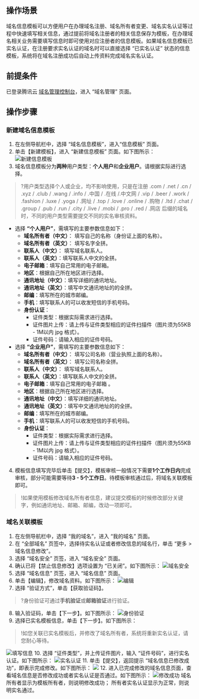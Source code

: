 ## 操作场景

域名信息模板可以方便用户在办理域名注册、域名所有者变更、域名实名认证等过程中快速填写相关信息，通过提前将域名注册者的相关信息保存为模板，在办理域名相关业务需要填写信息时即可使用对应注册者的信息模板。如果域名信息模板已实名认证，在注册要求实名认证的域名时可以直接选择 “已实名认证” 状态的信息模板，系统将在域名注册成功后自动上传资料完成域名实名认证。

## 前提条件
已登录腾讯云 [域名管理控制台](https://console.cloud.tencent.com/domain/)，进入 “域名管理” 页面。

## 操作步骤

### 新建域名信息模板

1. 在左侧导航栏中，选择 “域名信息模板”，进入“信息模板” 页面。
2. 单击【新建模板】，进入 “新建信息模板” 页面。如下图所示：
 ![新建信息模板](https://main.qcloudimg.com/raw/bea38383bf01d50f18a149e5e0c4af2a.png)
3. 域名信息模板分为**两种**用户类型：**个人用户**和**企业用户**。请根据实际进行选择。
>?用户类型选择个人或企业，均不影响使用，只是在注册 .com / .net / .cn / .xyz / .club / .wang / .info / .中国 / .在线 /.中文网 / .vip / .beer / .work / .fashion / .luxe / .yoga / .网址 / .top / .love / .online / .购物 / .ltd / .chat / .group / .pub / .run / .city / .live / .mobi / .pro / .red / .网店 后缀的域名时，不同的用户类型需要提交不同的实名审核资料。
>
 - 选择 **“个人用户”**，需填写的主要参数信息如下：
    - **域名所有者（中文）**： 填写自己的名称（身份证上面的名称）。
    - **域名所有者（英文）**： 填写名字全拼。
    - **联系人（中文）**： 填写域名联系人。
    - **联系人（英文）**：填写联系人中文的全拼。
    - **电子邮箱**：填写自己常用的电子邮箱。
    - **地区**：根据自己所在地区进行选择。
    - **通讯地址（中文）**：填写详细的通讯地址。
    - **通讯地址（英文）**：填写中文通讯地址的的全拼。
    - **邮编**：填写所在的城市邮编。
    - **手机**：填写联系人的可以收发短信的手机号码。
    - **身份认证**：
       - 证件类型：根据实际需求进行选择。
       - 证件图片上传：请上传与证件类型相应的证件扫描件（图片须为55KB - 1M以内 jpg 格式）。
       - 证件号码：请输入相应的证件号码。
 - 选择 **“企业用户”**，需填写的主要参数信息如下：
    - **域名所有者（中文）**： 填写公司名称（营业执照上面的名称）。
    - **域名所有者（英文）**： 填写公司名称全拼。
    - **联系人（中文）**： 填写域名联系人。
    - **联系人（英文）**：填写联系人中文的全拼。
    - **电子邮箱**：填写自己常用的电子邮箱 。
    - **地区**：根据自己所在地区进行选择。
    - **通讯地址（中文）**：填写详细的通讯地址。
    - **通讯地址（英文）**：填写中文通讯地址的的全拼。
    - **邮编**：填写所在的城市邮编。
    - **手机**：填写联系人的可以收发短信的手机号码。
    - **身份认证**：
      - 证件类型：根据实际需求进行选择。
      - 证件图片上传：请上传与证件类型相应的证件扫描件（图片须为55KB - 1M以内 jpg 格式）。
      - 证件号码：请输入相应的证件号码。 
4. 模板信息填写完毕后单击【提交】，模板审核一般情况下需要**1个工作日内**完成审核，部分可能需要等待**3 - 5个工作日**。待模板审核通过后，将域名关联模板即可。 
>!如果使用模板修改域名所有者信息，建议提交模板的时候修改部分关键字，例如通讯地址、邮箱、邮编，改动一项即可。

### 域名关联模板
1. 在左侧导航栏中，选择 “我的域名”，进入 “我的域名” 页面。
2. 在 “全部域名” 页签中，选择待实名认证或者修改信息的域名行，单击 “更多 > 域名信息修改”。
3. 选择 “域名安全” 页签，进入 “域名安全” 页面。
4. 确认已将【禁止信息修改】选项设置为 “已关闭”。如下图所示：
![域名安全](https://main.qcloudimg.com/raw/be3566a950a846e7633d2240a4311aec.png)
5. 选择 “域名信息” 页签，进入 “域名信息” 页面。
6. 单击【编辑】，修改域名资料。如下图所示：
![编辑](https://main.qcloudimg.com/raw/5d9e4f4db757d467bc236db2b0900d1f.png)
7. 选择 “验证方式”，单击【获取验证码】。
>?身份验证可通过**手机验证**或**邮箱验证**进行验证。
8. 输入验证码，单击【下一步】。如下图所示：
![身份验证](https://main.qcloudimg.com/raw/2639c00f946870d28963eaf5c60c019b.png)
9. 选择已实名模板信息，单击【下一步】。如下图所示：
>!如您关联已实名模板后，并修改了域名所有者，系统将重新实名认证，请您耐心等待。
>
![填写信息](https://main.qcloudimg.com/raw/be706aed567df28793d837eb7f1b9d3d.png)
10. 选择 “证件类型”，并上传证件图片，输入 “证件号码”，进行实名认证。如下图所示：
![实名认证](https://main.qcloudimg.com/raw/be35129a669831a1af93a4bf22eb26cf.png)
11. 单击【提交】，返回提示 “域名信息已修改成功”，即表示完成修改。如下图所示：
![](https://main.qcloudimg.com/raw/ef235554e123972a92e6f37c4ea82ca0.png)
12. 进入已完成修改的域名信息页面，查看域名信息是否修改成功或者实名认证是否通过。如下图所示：
![修改成功](https://main.qcloudimg.com/raw/a1e5d042463a4a04c7da271bb8cf4f71.png)
域名所有者显示为模板所有者，则说明修改成功； 所有者实名认证显示为正常，则说明实名通过。
